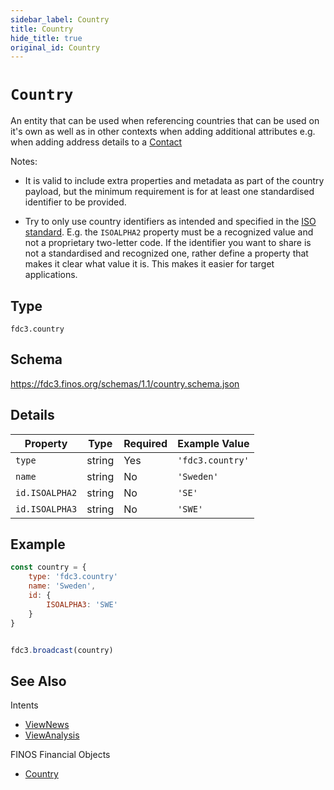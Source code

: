```yaml
---
sidebar_label: Country
title: Country
hide_title: true
original_id: Country
---
```

# `Country`

An entity that can be used when referencing countries that can be used on it's own as well as in other contexts when adding additional attributes e.g. when adding address details to a [Contact](../../context/ref/Contact)

Notes:

- It is valid to include extra properties and metadata as part of the country payload, but the minimum requirement
is for at least one standardised identifier to be provided.

- Try to only use country identifiers as intended and specified in the [ISO standard](https://en.wikipedia.org/wiki/ISO_3166-1). E.g. the `ISOALPHA2` property must be a recognized value and not a proprietary two-letter code. If the identifier you want to share is not a standardised and recognized one, rather define a property that makes it clear what value it is. This makes it easier for target applications.


## Type

`fdc3.country`

## Schema

https://fdc3.finos.org/schemas/1.1/country.schema.json

## Details

| Property         | Type    | Required | Example Value        |
|------------------|---------|----------|----------------------|
| `type`           | string  | Yes      | `'fdc3.country'`     |
| `name`           | string  | No       | `'Sweden'`           |
| `id.ISOALPHA2`   | string  | No       | `'SE'`               |
| `id.ISOALPHA3`   | string  | No       | `'SWE'`              |

## Example

```js
const country = {
    type: 'fdc3.country'
    name: 'Sweden',
    id: {
        ISOALPHA3: 'SWE'
    }
}


fdc3.broadcast(country)
```

## See Also

Intents
- [ViewNews](../../intents/ref/ViewNews)
- [ViewAnalysis](../../intents/ref/ViewAnalysis)

FINOS Financial Objects
- [Country](https://fo.finos.org/docs/objects/country)
